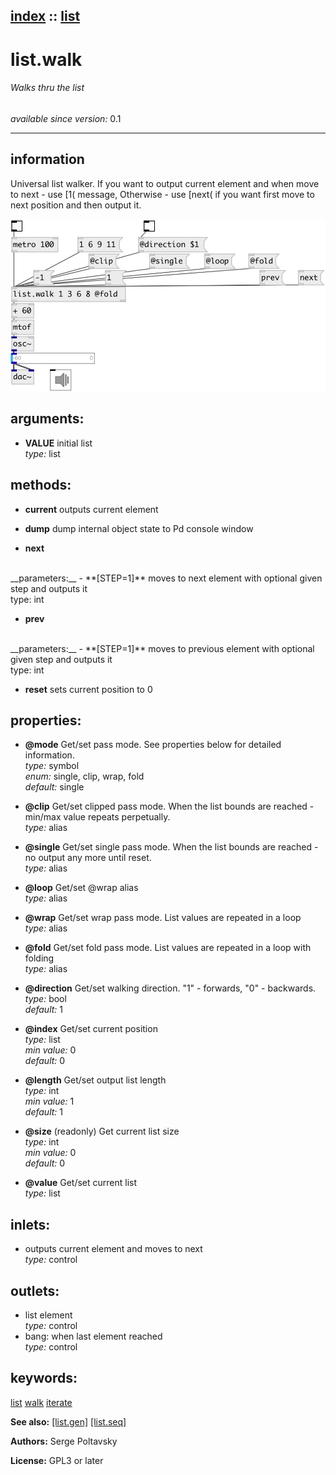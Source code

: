 [index](index.html) :: [list](category_list.html)
---

# list.walk

###### Walks thru the list

*available since version:* 0.1

---


## information
Universal list walker. If you want to output current element and when move to next - use [1( message, Otherwise - use [next( if you want first move to next position and then output it.


[![example](../examples/img/list.walk.jpg)](../examples/pd/list.walk.pd)



## arguments:

* **VALUE**
initial list<br>
_type:_ list<br>



## methods:

* **current**
outputs current element<br>

* **dump**
dump internal object state to Pd console window<br>

* **next**
<br>
  __parameters:__
  - **[STEP=1]** moves to next element with optional given step and outputs it<br>
    type: int <br>

* **prev**
<br>
  __parameters:__
  - **[STEP=1]** moves to previous element with optional given step and outputs it<br>
    type: int <br>

* **reset**
sets current position to 0<br>




## properties:

* **@mode** 
Get/set pass mode. See properties below for detailed information.<br>
_type:_ symbol<br>
_enum:_ single, clip, wrap, fold<br>
_default:_ single<br>

* **@clip** 
Get/set clipped pass mode. When the list bounds are reached - min/max value repeats
perpetually.<br>
_type:_ alias<br>

* **@single** 
Get/set single pass mode. When the list bounds are reached - no output any more until
reset.<br>
_type:_ alias<br>

* **@loop** 
Get/set @wrap alias<br>
_type:_ alias<br>

* **@wrap** 
Get/set wrap pass mode. List values are repeated in a loop<br>
_type:_ alias<br>

* **@fold** 
Get/set fold pass mode. List values are repeated in a loop with folding<br>
_type:_ alias<br>

* **@direction** 
Get/set walking direction. &#34;1&#34; - forwards, &#34;0&#34; - backwards.<br>
_type:_ bool<br>
_default:_ 1<br>

* **@index** 
Get/set current position<br>
_type:_ list<br>
_min value:_ 0<br>
_default:_ 0<br>

* **@length** 
Get/set output list length<br>
_type:_ int<br>
_min value:_ 1<br>
_default:_ 1<br>

* **@size** (readonly)
Get current list size<br>
_type:_ int<br>
_min value:_ 0<br>
_default:_ 0<br>

* **@value** 
Get/set current list<br>
_type:_ list<br>



## inlets:

* outputs current element and moves to next<br>
_type:_ control



## outlets:

* list element<br>
_type:_ control
* bang: when last element reached<br>
_type:_ control



## keywords:

[list](keywords/list.html)
[walk](keywords/walk.html)
[iterate](keywords/iterate.html)



**See also:**
[\[list.gen\]](list.gen.html)
[\[list.seq\]](list.seq.html)




**Authors:** Serge Poltavsky




**License:** GPL3 or later





